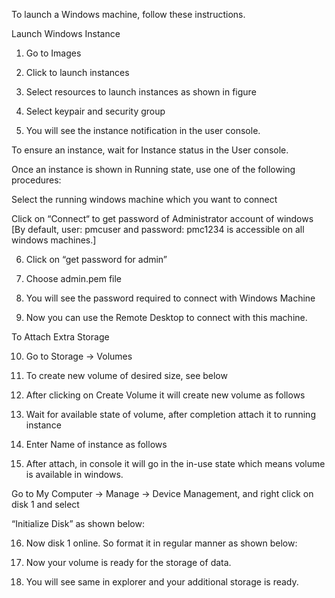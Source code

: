 To launch a Windows machine, follow these instructions.

Launch Windows Instance

1. Go to Images 

2. Click to launch instances

3. Select resources to launch instances as shown in figure

4. Select keypair and security group

5. You will see the instance notification in the user console.

To ensure an instance, wait for Instance status in the User console.

Once an instance is shown in Running state, use one of the following procedures:

Select the running windows machine which you want to connect

Click on “Connect“ to get password of Administrator account of windows
[By default, user: pmcuser and password: pmc1234 is accessible on all windows machines.]

6. Click on “get password for admin”

7. Choose admin.pem file

8.  You will see the password required to connect with Windows Machine

9. Now you can use the Remote Desktop to connect with this machine.


To Attach Extra Storage

10. Go to Storage -> Volumes

11. To create new volume of desired size, see below

12. After clicking on Create Volume it will create new volume as follows

13. Wait for available state of volume, after completion attach it to running instance

14.  Enter Name of instance as follows

15. After attach, in console it will go in the in-use state which means volume is available in windows.

Go to My Computer -> Manage -> Device Management, and right click on disk 1 and select

“Initialize Disk” as shown below:

16.  Now disk 1 online. So format it in regular manner as shown below:

17. Now your volume is ready for the storage of data.

18.  You will see same in explorer and your additional storage is ready.
